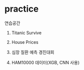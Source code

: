 # practice
연습공간
1. Titanic Survive


2. House Prices


3. 심장 질환 예측 경진대회


4. HAM10000 데이터(XGB, CNN 사용)


